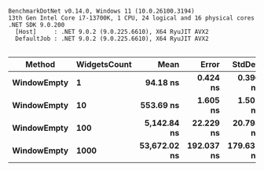 ```

BenchmarkDotNet v0.14.0, Windows 11 (10.0.26100.3194)
13th Gen Intel Core i7-13700K, 1 CPU, 24 logical and 16 physical cores
.NET SDK 9.0.200
  [Host]     : .NET 9.0.2 (9.0.225.6610), X64 RyuJIT AVX2
  DefaultJob : .NET 9.0.2 (9.0.225.6610), X64 RyuJIT AVX2


```
| Method      | WidgetsCount | Mean         | Error      | StdDev     |
|------------ |------------- |-------------:|-----------:|-----------:|
| **WindowEmpty** | **1**            |     **94.18 ns** |   **0.424 ns** |   **0.396 ns** |
| **WindowEmpty** | **10**           |    **553.69 ns** |   **1.605 ns** |   **1.501 ns** |
| **WindowEmpty** | **100**          |  **5,142.84 ns** |  **22.229 ns** |  **20.793 ns** |
| **WindowEmpty** | **1000**         | **53,672.02 ns** | **192.037 ns** | **179.631 ns** |
